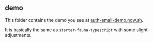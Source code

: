 ## demo

This folder contains the demo you see at [auth-email-demo.now.sh](https://auth-email-demo.now.sh/).

It is basically the same as `starter-fauna-typescript` with some slight adjustments.
